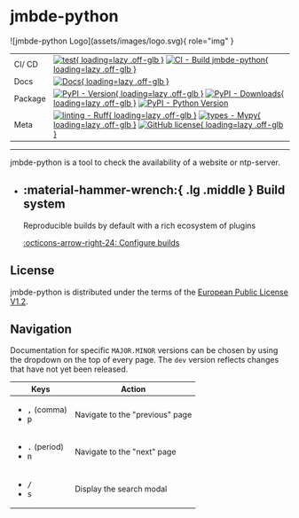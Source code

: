 # jmbde-python

<div class="grid" Markdown>
![jmbde-python Logo](assets/images/logo.svg){ role="img" }

|         |                                                                                                                                                                                                                                                  |
| ------- | ------------------------------------------------------------------------------------------------------------------------------------------------------------------------------------------------------------------------------------------------ |
| CI/ CD  | [![test][test-badge]{ loading=lazy .off-glb }][test-wf-url] [![CI - Build jmbde-python][ci-cd-badge]{ loading=lazy .off-glb }][ci-cd-wf-url]                                                                                                     |
| Docs    | [![Docs][docs-badge]{ loading=lazy .off-glb }][docs-wf-url]                                                                                                                                                                                      |
| Package | [![PyPI - Version][pypi-version-badge]{ loading=lazy .off-glb }][pypi-version-url] [![PyPI - Downloads][pypi-downloads-badge]{ loading=lazy .off-glb }][pypi-downloads-url] [![PyPI - Python Version][python-version-badge]][python-version-url] |
| Meta    | [![linting - Ruff][ruff-badge]{ loading=lazy .off-glb }][ruff-url] [![types - Mypy][mypy-badge]{ loading=lazy .off-glb }][mypy-url] [![GitHub license][github_license_badge]{ loading=lazy .off-glb }][license]                                  |

</div>

---

jmbde-python is a tool to check the availability of a website or ntp-server.

<div class="grid cards" Markdown>

- ## :material-hammer-wrench:{ .lg .middle } **Build system**

  Reproducible builds by default with a rich ecosystem of plugins

  [:octicons-arrow-right-24: Configure builds](developer/build.md#build-system)

</div>

## License

jmbde-python is distributed under the terms of the [European Public License
V1.2][license].

## Navigation

Documentation for specific `MAJOR.MINOR` versions can be chosen by using the
dropdown on the top of every page. The `dev` version reflects changes that have
not yet been released.

| Keys                                                         | Action                          |
| ------------------------------------------------------------ | ------------------------------- |
| <ul><li><kbd>,</kbd> (comma)</li><li><kbd>p</kbd></li></ul>  | Navigate to the "previous" page |
| <ul><li><kbd>.</kbd> (period)</li><li><kbd>n</kbd></li></ul> | Navigate to the "next" page     |
| <ul><li><kbd>/</kbd></li><li><kbd>s</kbd></li></ul>          | Display the search modal        |

[test-badge]:
  https://github.com/jmuelbert/jmbde-python/actions/workflows/test.yml/badge.svg
[test-wf-url]:
  https://github.com/jmuelbert/jmbde-python/actions/workflows/test.yml
[ci-cd-badge]:
  https://github.com/jmuelbert/jmbde-python/actions/workflows/ci.yml/badge.svg
[ci-cd-wf-url]:
  https://github.com/jmuelbert/jmbde-python/actions/workflows/ci.yml
[docs-badge]:
  https://github.com/jmuelbert/jmbde-python/actions/workflows/mkdocs-pages.yml/badge.svg
[docs-wf-url]:
  https://github.com/jmuelbert/jmbde-python/actions/workflows/mkdocs-pages.yml
[pypi-version-badge]:
  https://img.shields.io/jmuelbert/v/jmbde-python.svg?logo=pypi&label=PyPI&logoColor=gold
[pypi-version-url]: https://pypi.org/project/jmbde-python/
[pypi-downloads-badge]:
  https://img.shields.io/jmuelbert/dm/jmbde-python.svg?color=blue&label=Downloads&logo=pypi&logoColor=gold
[pypi-downloads-url]: https://github.com/jmuelbert/jmbde-python
[ruff-badge]:
  https://img.shields.io/endpoint?url=https://raw.githubusercontent.com/astral-sh/ruff/main/assets/badge/v2.json
[ruff-url]: https://github.com/astral-sh/ruff
[mypy-badge]: https://img.shields.io/badge/types-Mypy-blue.svg
[mypy-url]: https://github.com/python/mypy
[license]: https://joinup.ec.europa.eu/page/eupl-text-11-12
[github_license_badge]: https://img.shields.io/badge/license-EUPL-blue.svg
[python-version-badge]:
  https://img.shields.io/pypi/pyversions/hatch.svg?logo=python&label=Python&logoColor=gold
[python-version-url]: https://github.com/jmuelbert/jmbde-python
